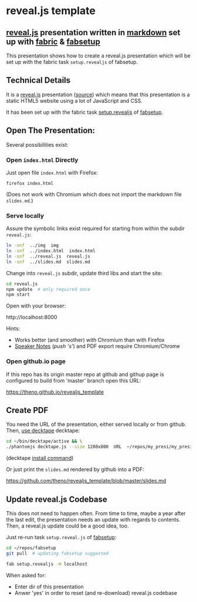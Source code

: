 # reveal.js template

## [reveal.js][3] presentation written in [markdown][4] set up with [fabric][5] & [fabsetup][6]

This presentation shows how to create a reveal.js presentation which will be
set up with the fabric task `setup.revealjs` of fabsetup.


## Technical Details

It is a [reveal.js](http://lab.hakim.se/reveal-js/) presentation
([source](https://github.com/hakimel/reveal.js)) which means that this
presentation is a static HTML5 website using a lot of JavaScript and CSS.

It has been set up with the fabric task [setup.revealjs][1] of
[fabsetup](https://github.com/theno/fabsetup).


## Open The Presentation:

Several possibilities exist:


### Open `index.html` Directly

Just open file `index.html` with Firefox:

    firefox index.html

(Does not work with Chromium which does not import the markdown file
`slides.md`.)


### Serve locally

Assure the symbolic links exist required for starting from within the subdir
`reveal.js`:

```sh
ln -snf  ../img  img
ln -snf  ../index.html  index.html
ln -snf  ../reveal.js  reveal.js
ln -snf  ../slides.md  slides.md
```

Change into `reveal.js` subdir, update third libs and start the site:

```sh
cd reveal.js
npm update  # only required once
npm start
```

Open with your browser:

http://localhost:8000

Hints:
* Works better (and smoother) with Chromium than with Firefox
* [Speaker Notes](https://github.com/hakimel/reveal.js#speaker-notes)
  (*push 's'*) and PDF export require Chromium/Chrome


### Open github.io page

If this repo has its origin master repo at github and githup page is configured
to build from 'master' branch open this URL:

https://theno.github.io/revealjs_template


## Create PDF

You need the URL of the presentation, either served locally or from github.
Then, [use decktape](https://github.com/astefanutti/decktape#usage) decktape:

```sh
cd ~/bin/decktape/active && \
./phantomjs decktape.js --size 1280x800  URL  ~/repos/my_presi/my_presi.pdf
```
(decktape [install command][2])

Or just print the `slides.md` rendered by github into a PDF:

https://github.com/theno/revealjs_template/blob/master/slides.md


## Update reveal.js Codebase

This does not need to happen often.  From time to time, maybe a year after the
last edit, the presentation needs an update with regards to contents.  Then, a
reveal.js update could be a good idea, too.

Just re-run task `setup.reveal.js` of
[fabsetup](https://github.com/theno/fabsetup):

```sh
cd ~/repos/fabsetup
git pull  # updating fabsetup suggested

fab setup.revealjs -H localhost
```

When asked for:
* Enter dir of this presentation
* Anwer 'yes' in order to reset (and re-download) reveal.js codebase


[1]: https://github.com/theno/fabsetup/blob/master/howtos/revealjs.md
[2]: https://github.com/theno/fabsetup/blob/master/howtos/revealjs.md#create-pdf-of-the-presentation-with-decktape

[3]: http://lab.hakim.se/reveal-js/
[4]: https://github.com/adam-p/markdown-here/wiki/Markdown-Cheatsheet
[5]: http://www.fabfile.org/
[6]: https://github.com/theno/fabsetup
